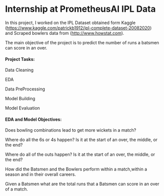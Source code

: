# Internship at PrometheusAI IPL Data

In this project, I worked on the IPL Dataset obtained form Kaggle (https://www.kaggle.com/patrickb1912/ipl-complete-dataset-20082020) and Scraped bowlers data from (http://www.howstat.com).

The main objective of the project is to predict the number of runs a batsmen can score in an over. 

#### Project Tasks:

Data Cleaning

EDA

Data PreProcessing

Model Building

Model Evaluation


#### EDA and Model Objectives:

Does bowling combinations lead to get more wickets in a match?

Where do all the 6s or 4s happen? Is it at the start of an over, the middle, or the end?

Where do all of the outs happen? Is it at the start of an over, the middle, or the end?

How did the Batsmen and the Bowlers perform within a match,within a season and in their overall careers.

Given a Batsmen what are the total runs that a Batsmen can score in an over of a match.        
